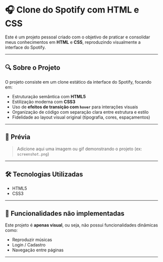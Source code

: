 # 🎧 Clone do Spotify com HTML e CSS

Este é um projeto pessoal criado com o objetivo de praticar e consolidar meus conhecimentos em **HTML** e **CSS**, reproduzindo visualmente a interface do Spotify.

---

## 🔍 Sobre o Projeto

O projeto consiste em um clone estático da interface do Spotify, focando em:

- Estruturação semântica com **HTML5**
- Estilização moderna com **CSS3**
- Uso de **efeitos de transição com `hover`** para interações visuais
- Organização de código com separação clara entre estrutura e estilo
- Fidelidade ao layout visual original (tipografia, cores, espaçamentos)

---

## 📸 Prévia

> Adicione aqui uma imagem ou gif demonstrando o projeto (ex: `screenshot.png`)

---

## 🛠️ Tecnologias Utilizadas

- HTML5
- CSS3

---

## 🚫 Funcionalidades **não** implementadas

Este projeto é **apenas visual**, ou seja, não possui funcionalidades dinâmicas como:
- Reproduzir músicas
- Login / Cadastro
- Navegação entre páginas

---


